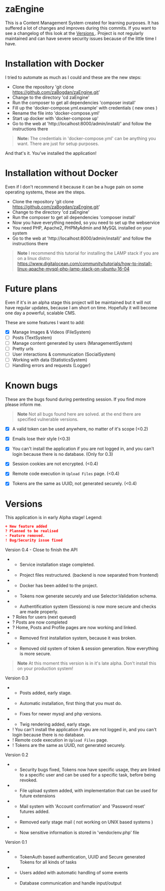 # zaEngine
This is a Content Management System created for learning purposes. It has suffered a lot of changes and improves during this commits. If you want to see a changelog of this look at the [Versions ](#versions). Project is not regularly maintained and can have severe security issues because of the little time I have.

# Installation with Docker
I tried to automate as much as I could and these are the new steps:
* Clone the repository 'git clone https://github.com/zaBogdan/zaEngine.git'
* Change to the directory 'cd zaEngine'
* Run the composer to get all dependencies 'composer install'
* Fill up the 'docker-compose.yml.example' with credentials ( new ones )
* Rename the file into 'docker-compose.yml'
* Start up docker with 'docker-compose up'
* Go to the web at 'http://localhost:8000/admin/install/' and follow the instructions there

> **Note:** The credentials in 'docker-compose.yml' can be anything you want. There are just for setup purposes.

And that's it. You've installed the application!

# Installation without Docker
Even if I don't recommend it because it can be a huge pain on some operating systems, these are the steps.
* Clone the repository 'git clone https://github.com/zaBogdan/zaEngine.git'
* Change to the directory 'cd zaEngine'
* Run the composer to get all dependencies 'composer install'
* Now you have everything needed, so you need to set up the webservice
* You need PHP, Apache2, PHPMyAdmin and MySQL installed on your system
* Go to the web at 'http://localhost:8000/admin/install/' and follow the instructions there

> **Note** I recommend this tutorial for installing the LAMP stack if you are on a linux distro: https://www.digitalocean.com/community/tutorials/how-to-install-linux-apache-mysql-php-lamp-stack-on-ubuntu-16-04

# Future plans
Even if it's in an alpha stage this project will be maintained but it will not have regular updates, because I am short on time. Hopefully it will become one day a powerful, scalable CMS.

These are some features I want to add:
- [x] Manage Images & Videos (FileSystem)
- [ ] Posts (TextSystem)
- [ ] Manage content generated by users (ManagementSystem)
- [ ] Pretty urls
- [ ] User interactions & communication (SocialSystem)
- [ ] Working with data (StatisticsSystem)
- [ ] Handling errors and requests (Logger)

# Known bugs
These are the bugs found during pentesting session. If you find more please inform me. 

> **Note** Not all bugs found here are solved. at the end there are specified vulnerable versions.

- [x] A valid token can be used anywhere, no matter of it's scope (<0.2)
- [x] Emails lose their style (<0.3)
- [x] You can't install the application if you are not logged in, and you can't login because there is no database. (Only for 0.3)
- [x] Session cookies are not encrypted. (<0.4)
- [x] Remote code execution in `Upload Files` page. (<0.4)
- [x] Tokens are the same as UUID, not generated securely. (<0.4)


# Versions

This application is in early Alpha stage!
Legend:
```json
+ New feature added
? Planned to be realised
- Feature removed.
! Bug/Security issue fixed
```

Version 0.4 - Close to finish the API
- + Service installation stage completed.
- + Project files restructured. (backend is now separated from frontend)
- + Docker has been added to the project.
- + Tokens now generate securely and use Selector:Validation schema.
- + Authentification system (Sessions) is now more secure and checks are made properly.
- ? Roles for users (next queued)
- ? Posts are now completed
- ? Home, Posts and Profile pages are now working and linked.
- - Removed first installation system, because it was broken.
- - Removed old system of token & session generation. Now everything is more secure.
> **Note** At this moment this version is in it's late alpha. Don't install this on your production system!

Version 0.3
- + Posts added, early stage.
- + Automatic installation, first thing that you must do.
- + Fixes for newer mysql and php versions.
- + Twig rendering added, early stage.
- ! You can't install the application if you are not logged in, and you can't login because there is no database.
- ! Remote code execution in `Upload Files` page.
- ! Tokens are the same as UUID, not generated securely. 

Version 0.2
- + Security bugs fixed, Tokens now have specific usage, they are linked to a specific user and can be used for a specific task, before being revoked.
- + File upload system added, with implementation that can be used for future extensions
- + Mail system with 'Account confirmation' and 'Password reset' futures added.
- - Removed early stage mail ( not working on UNIX based systems )
- + Now sensitive information is stored in 'vendor/env.php' file

Version 0.1
- + TokenAuth based authentication, UUID and Secure generated Tokens for all kinds of tasks
- + Users added with automatic handling of some events
- + Database communication and handle input/output
